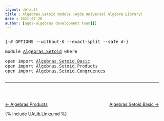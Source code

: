 ```yaml
---
layout: default
title : Algebras.Setoid module (Agda Universal Algebra Library)
date : 2021-07-26
author: [agda-algebras development team][]
---
```


<pre class="Agda">

<a id="165" class="Symbol">{-#</a> <a id="169" class="Keyword">OPTIONS</a> <a id="177" class="Pragma">--without-K</a> <a id="189" class="Pragma">--exact-split</a> <a id="203" class="Pragma">--safe</a> <a id="210" class="Symbol">#-}</a>

<a id="215" class="Keyword">module</a> <a id="222" href="Algebras.Setoid.html" class="Module">Algebras.Setoid</a> <a id="238" class="Keyword">where</a>

<a id="245" class="Keyword">open</a> <a id="250" class="Keyword">import</a> <a id="257" href="Algebras.Setoid.Basic.html" class="Module">Algebras.Setoid.Basic</a>
<a id="279" class="Keyword">open</a> <a id="284" class="Keyword">import</a> <a id="291" href="Algebras.Setoid.Products.html" class="Module">Algebras.Setoid.Products</a>
<a id="316" class="Keyword">open</a> <a id="321" class="Keyword">import</a> <a id="328" href="Algebras.Setoid.Congruences.html" class="Module">Algebras.Setoid.Congruences</a>

</pre>


--------------------------------

<br>
<br>

[← Algebras.Products](Algebras.Products.html)
<span style="float:right;">[Algebras.Setoid.Basic →](Algebras.Setoid.Basic.html)</span>

{% include UALib.Links.md %}

[agda-algebras development team]: https://github.com/ualib/agda-algebras#the-agda-algebras-development-team
